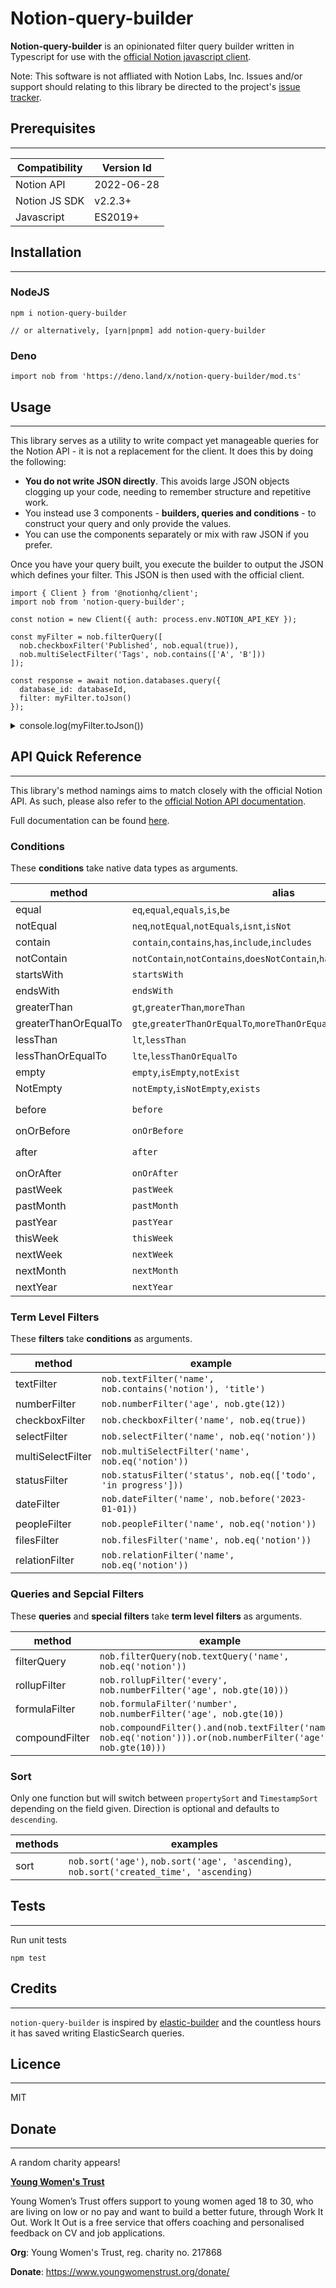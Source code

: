 # Notion-query-builder

**Notion-query-builder** is an opinionated filter query builder written in Typescript for use with the [official Notion javascript client](https://github.com/makenotion/notion-sdk-js).

Note: This software is not affliated with Notion Labs, Inc. Issues and/or support should relating to this library be directed to the project's [issue tracker](https://github.com/jimleuk/notion-query-builder/issues).

## Prerequisites
---
|Compatibility|Version Id|
|-|-|
|Notion API|2022-06-28|
|Notion JS SDK|v2.2.3+|
|Javascript|ES2019+

## Installation

---
### NodeJS
```
npm i notion-query-builder

// or alternatively, [yarn|pnpm] add notion-query-builder
```

### Deno
```
import nob from 'https://deno.land/x/notion-query-builder/mod.ts'
```

## Usage
---
This library serves as a utility to write compact yet manageable queries for the Notion API - it is not a replacement for the client. It does this by doing the following:
* **You do not write JSON directly**. This avoids large JSON objects clogging up your code, needing to remember structure and repetitive work.
* You instead use 3 components - **builders, queries and conditions** - to construct your query and only provide the values.
* You can use the components separately or mix with raw JSON if you prefer.

Once you have your query built, you execute the builder to output the JSON which defines your filter. This JSON is then used with the official client.

```
import { Client } from '@notionhq/client';
import nob from 'notion-query-builder';

const notion = new Client({ auth: process.env.NOTION_API_KEY });

const myFilter = nob.filterQuery([
  nob.checkboxFilter('Published', nob.equal(true)),
  nob.multiSelectFilter('Tags', nob.contains(['A', 'B']))
]);

const response = await notion.databases.query({
  database_id: databaseId,
  filter: myFilter.toJson()
});
```
<details>
  <summary>console.log(myFilter.toJson())</summary>

  ```
  {
    "and": [
      {
        "property": "Published",
        "checkbox": {
          "equals": true
        }
      },
      {
        "property": "Tags",
        "multi_select": {
          "contains": "A"
        }
      },
      {
        "property": "Tags",
        "multi_select": {
          "contains": "B"
        }
      }
    ]
  }
  ```
</details>

## API Quick Reference
---
This library's method namings aims to match closely with the official Notion API. As such, please also refer to the [official Notion API documentation](https://developers.notion.com/reference/post-database-query-filter).

Full documentation can be found [here](#todo).

### Conditions
These **conditions** take native data types as arguments.

|method|alias|example|
|-|-|-|
|equal|`eq`,`equal`,`equals`,`is`,`be`|`nob.equal('hello world')`|
|notEqual|`neq`,`notEqual`,`notEquals`,`isnt`,`isNot`|`nob.notEqual('hello world')`|
|contain|`contain`,`contains`,`has`,`include`,`includes`|`nob.contain('hello world')`|
|notContain|`notContain`,`notContains`,`doesNotContain`,`hasNot`,`exclude`,`excludes`,|`nob.notContain('hello world')`|
|startsWith|`startsWith`|`nob.startsWith('hello')`|
|endsWith|`endsWith`|`nob.endsWith('world')`|
|greaterThan|`gt`,`greaterThan`,`moreThan`|`nob.greaterThan(9999)`|
|greaterThanOrEqualTo|`gte`,`greaterThanOrEqualTo`,`moreThanOrEqualTo`|`nob.greaterThanOrEqualTo(9999)`|
|lessThan|`lt`,`lessThan`|`nob.lessThan(9999)`|
|lessThanOrEqualTo|`lte`,`lessThanOrEqualTo`|`nob.lessThanOrEqualTo(9999)`|
|empty|`empty`,`isEmpty`,`notExist`|`nob.empty()`|
|NotEmpty|`notEmpty`,`isNotEmpty`,`exists`|`nob.notEmpty()`|
|before|`before`|`nob.before('2023-01-01)`, `nob.before(new Date(2023,0,1))`|
|onOrBefore|`onOrBefore`|`nob.onOrBefore('2023-01-01)`|
|after|`after`|`nob.after('2023-01-01)`, `nob.after(new Date(2023,0,1))`|
|onOrAfter|`onOrAfter`|`nob.onOrAfter('2023-01-01)`|
|pastWeek|`pastWeek`|`nob.pastWeek()`|
|pastMonth|`pastMonth`|`nob.pastMonth()`|
|pastYear|`pastYear`|`nob.pastYear()`|
|thisWeek|`thisWeek`|`nob.thisWeek()`|
|nextWeek|`nextWeek`|`nob.nextWeek()`|
|nextMonth|`nextMonth`|`nob.nextMonth()`|
|nextYear|`nextYear`|`nob.nextYear()`|

### Term Level Filters
These **filters** take **conditions** as arguments.

|method|example|
|-|-|
|textFilter|`nob.textFilter('name', nob.contains('notion'), 'title')`|
|numberFilter|`nob.numberFilter('age', nob.gte(12))`|
|checkboxFilter|`nob.checkboxFilter('name', nob.eq(true))`|
|selectFilter|`nob.selectFilter('name', nob.eq('notion'))`|
|multiSelectFilter|`nob.multiSelectFilter('name', nob.eq('notion'))`|
|statusFilter|`nob.statusFilter('status', nob.eq(['todo', 'in progress']))`|
|dateFilter|`nob.dateFilter('name', nob.before('2023-01-01))`|
|peopleFilter|`nob.peopleFilter('name', nob.eq('notion'))`|
|filesFilter|`nob.filesFilter('name', nob.eq('notion'))`|
|relationFilter|`nob.relationFilter('name', nob.eq('notion'))`|

### Queries and Sepcial Filters
These **queries** and **special filters** take **term level filters** as arguments.

|method|example|
|-|-|
|filterQuery|`nob.filterQuery(nob.textQuery('name', nob.eq('notion'))`|
|rollupFilter|`nob.rollupFilter('every', nob.numberFilter('age', nob.gte(10)))`|
|formulaFilter|`nob.formulaFilter('number', nob.numberFilter('age', nob.gte(10))`|
|compoundFilter|`nob.compoundFilter().and(nob.textFilter('name', nob.eq('notion'))).or(nob.numberFilter('age', nob.gte(10)))`|

### Sort
Only one function but will switch between `propertySort` and `TimestampSort` depending on the field given. Direction is optional and defaults to `descending`.

|methods|examples|
|-|-|
|sort|`nob.sort('age')`, `nob.sort('age', 'ascending)`, `nob.sort('created_time', 'ascending)`|

## Tests
---

Run unit tests
```
npm test
```

## Credits
---
`notion-query-builder` is inspired by [elastic-builder](https://github.com/sudo-suhas/elastic-builder) and the countless hours it has saved writing ElasticSearch queries.

## Licence
---
MIT

## Donate
---
A random charity appears!

**[Young Women's Trust](https://www.youngwomenstrust.org/donate/)**

Young Women’s Trust offers support to young women aged 18 to 30, who are living on low or no pay and want to build a better future, through Work It Out. Work It Out is a free service that offers coaching and personalised feedback on CV and job applications.

**Org**: Young Women's Trust, reg. charity no. 217868

**Donate**: https://www.youngwomenstrust.org/donate/